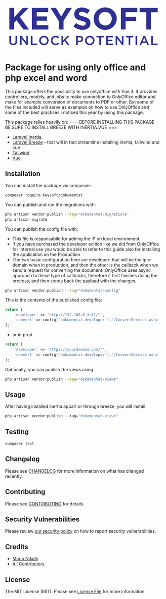 ![Alt text](<art/KEYSOFT_Logo blu.svg>)
# Package for using only office and php excel and word

This package offers the possibility to use onlyoffice with Vue 3. It provides controllers, models, and jobs to make connection to OnlyOffice editor and make for example conversion of documents to PDF or other. But some of the files included will serve as examples on how to use OnlyOffice and some of the best practises i noticed this year by using this package.

This package relies heavily on:
=== BEFORE INSTALLING THIS PACKAGE BE SURE TO INSTALL BREEZE WITH INERTIA.VUE === 
- [Laravel Inertia](https://github.com/inertiajs/inertia-laravel), 
- [Laravel Breeze](https://github.com/laravel/breeze) - that will in fact streamline installing inertia, tailwind and vue
- [Tailwind](https://tailwindcss.com/)
- [Vue](https://vuejs.org/)

<!-- ## Support us -->


## Installation

You can install the package via composer:

```bash
composer require keysoft/dokumentat
```

You can publish and run the migrations with:

```bash
php artisan vendor:publish --tag="dokumentat-migrations"
php artisan migrate
```

You can publish the config file with:
- This file is responsabile for adding the IP on local environment. 
- If you have purchased the developer edition like we did from OnlyOffice for internal use you would be able to refer to this guide also for installing the application on the Production
- The two basic configuration here are developer: that will be the ip or domain when in production, and then the other is the callback when we send a request for converting the document. OnlyOffice uses async approach to these type of callbacks, therefore it first finishes doing the process, and then sends back the payload with the changes. 

```bash
php artisan vendor:publish --tag="dokumentat-config"
```

This is the contents of the published config file:

```php
return [
    'developer' => 'http://192.168.0.3:82/"',
    'convert' => config('dokumentat.developer').'/ConvertService.ashx',
];
```
- or in prod
```php
return [
    'developer' => 'https://yourdomain.com/"',
    'convert' => config('dokumentat.developer').'/ConvertService.ashx',
];
```

Optionally, you can publish the views using

```bash
php artisan vendor:publish --tag="dokumentat-views"
```

## Usage
After having installed inertia appart or through breeze, you will install 
```php
php artisan vendor:publish --tag="dokumentat-views"
```

## Testing

```bash
composer test
```

## Changelog

Please see [CHANGELOG](CHANGELOG.md) for more information on what has changed recently.

## Contributing

Please see [CONTRIBUTING](CONTRIBUTING.md) for details.

## Security Vulnerabilities

Please review [our security policy](../../security/policy) on how to report security vulnerabilities.

## Credits

- [Marin Nikolli](https://github.com/mnplus)
- [All Contributors](../../contributors)

## License

The MIT License (MIT). Please see [License File](LICENSE.md) for more information.
